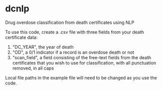 # dcnlp
Drug overdose classification from death certificates using NLP

To use this code, create a .csv file with three fields from your death certificate data: 
  1. "DC_YEAR", the year of death
  2. "OD", a 0/1 indicator if a record is an overdose death or not
  3. "scan_field", a field consisting of the free-text fields from the death certificates 
     that you wish to use for classification, with all punctuation removed, in all caps

Local file paths in the example file will need to be changed as you use the code.
